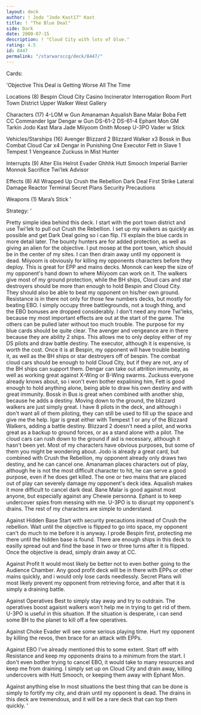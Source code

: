 ```yaml
---
layout: deck
author: ! Jodo "Jodo Kast17" Kast
title: ! "The Blue Deal"
side: Dark
date: 2000-07-15
description: ! "Cloud City with lots of blue."
rating: 4.5
id: 8447
permalink: "/starwarsccg/deck/8447/"
---
```

Cards: 

'Objective This Deal is Getting Worse All The Time

Locations (8)
Bespin
Cloud City
Casino
Incinerator
Interrogation Room
Port Town District
Upper Walker
West Gallery

Characters (17)
4-LOM w Gun
Amanaman
Aqualish
Bane Malar
Boba Fett CC
Commander Igar
Dengar w Gun
DS-61-2
DS-61-4
Ephant Mon
GM Tarkin
Jodo Kast
Mara Jade
Miiyoom Onith
Mosep
U-3PO
Vader w Stick

Vehicles/Starships (16)
Avenger
Blizzard 2
Blizzard Walker x3
Bossk in Bus
Combat Cloud Car x4
Dengar in Punishing One
Executor
Fett in Slave 1
Tempest 1
Vengeance
Zuckuss in Mist Hunter

Interrupts (9)
Alter
Elis Helrot
Evader
Ghhhk
Hutt Smooch
Imperial Barrier
Monnok
Sacrifice
Twi’lek Advisor

Effects (8)
All Wrapped Up
Crush the Rebellion
Dark Deal
First Strike
Lateral Damage
Reactor Terminal
Secret Plans
Security Precautions

Weapons (1)
Mara’s Stick
'

Strategy: '

   Pretty simple idea behind this deck.  I start with the port town district and use Twi'lek to pull out Crush the Rebellion.  I set up my walkers as quickly as possible and get Dark Deal going so i can flip.  I'll explain the blue cards in more detail later.
   The bounty hunters are for added protection, as well as giving an alien for the objective.  I put mosep at the port town, which should be in the center of my sites.  I can then drain away until my opponent is dead.
   Miiyoom is obviously for killing my opponents characters before they deploy.  This is great for EPP and mains decks.  Monnok can keep the size of my opponent's hand down to where Miiyoom can work on it.
   The walkers give most of my ground protection, while the BH ships, Cloud cars and star destroyers should be more than enough to hold Bespin and Cloud City.	They should also be able to beat my opponent on his/her own ground.
    Resistance is in there not only for those few numbers decks, but mostly for beating EBO.  I simply occupy three battlegrounds, not a tough thing, and the EBO bonuses are dropped considerably.
    I don't need any more Twi'leks, because my most important effects are out at the start of the game.  The others can be pulled later without too much trouble.
   The purpose for my blue cards should be quite clear.  The avenger and vengeance are in there because they are ability 2 ships.  This allows me to only deploy either of my DS pilots and draw battle destiny.  The executor, although it is expensive, is worth the cost.  Once it is at Bespin, my opponent will have trouble beating it, as well as the BH ships or star destroyers off of bespin.  The combat cloud cars should be enough to hold Cloud City, but if they are not, any of the BH ships can support them.	Dengar can take out attrition immunity, as well as working great against X-Wing or B-Wing swarms. Zuckuss everyone already knows about, so i won't even bother expalining him, Fett is good enough to hold anything alone, being able to draw his own destiny and with great immunity.  Bossk in Bus is great when combined with another ship, because he adds a destiny.  Moving down to the ground, the blizzard walkers are just simply great. I have 8 pilots in the deck, and although i don't want all of them piloting, they can still be used to fill up the space and give me the help.  Igar is great either with Tempest 1 or any of the Blizzard Walkers, adding a battle destiny.  Blizzard 2 doesn't need a pilot, and works great as a backup to ground forces, or as a stand alone with a pilot.  The cloud cars can rush down to the ground if aid is necessary, although it hasn't been yet.
    Most of my characters have obvious purposes, but some of them you might be wondering about.  Jodo is already a great card, but combined with Crush the Rebellion, my opponent already only draws two destiny, and he can cancel one.  Amanaman places characters out of play, although he is not the most difficult character to hit, he can serve a good purpose, even if he does get killed.  The one or two mains that are placed out of play can severely damage my opponent's deck idea.  Aqualish makes it more difficult to cancel dark deal.  Bane Malar is good against most anyone, but especially against any Chewie personna.	Ephant is to keep undercover spies from messing with me.  U-3PO is to disrupt my opponent's drains.  The rest of my characters are simple to understand.

Against Hidden Base Start with security precautions instead of Crush the rebellion.  Wait until the objective is flipped to go into space, my opponent can't do much to me before it is anyway.  I prode Bespin first, protecting me there until the hidden base is found.  There are enough ships in this deck to easilly spread out and find the base in two or three turns after it is flipped.  Once the objective is dead, simply drain away at CC.

Against Profit It would most likely be better not to even bother going to the Audience Chamber.  Any good profit deck will be in there with EPPs or other mains quickly, and i would only lose cards needlessly.  Secret Plans will most likely prevent my opponent from retrieving force, and after that it is simply a draining battle.

Against Operatives Best to simply stay away and try to outdrain.  The operatives boost agaisnt walkers won't help me in trying to get rid of them.  U-3PO is useful in this situation.  If the situation is desperate, i can send some BH to the planet to kill off a few operatives.

Against Choke Evader will see some serious playing time.  Hurt my opponent by killing the revos, then brace for an attack with EPPs.

Against EBO I've already mentioned this to some extent.  Start off with Resistance and keep my opponents drains to a minimum from the start.	I don't even bother trying to cancel EBO, it would take to many resources and keep me from draining.  I simply set up on Cloud City and drain away, killing undercovers with Hutt Smooch, or keeping them away with Ephant Mon.

Against anything else In most situations the best thing that can be done is simply to fortify my city, and drain until my opponent is dead.  The drains in this deck are tremendous, and it will be a rare deck that can top them quickly.  '
